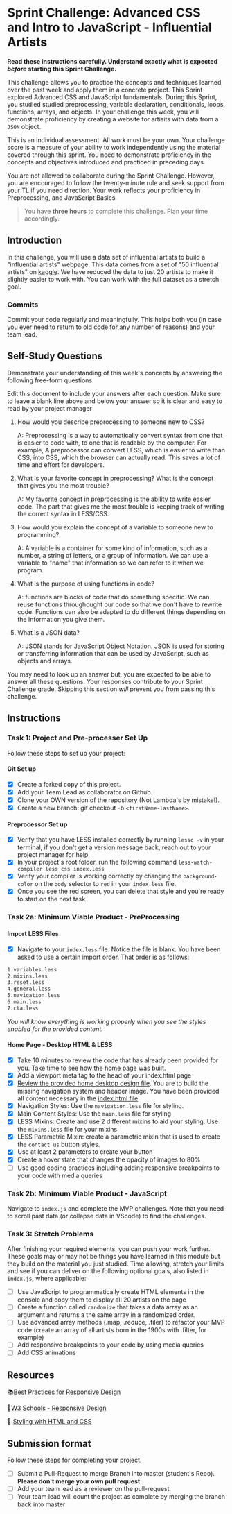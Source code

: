 # Sprint Challenge: Advanced CSS and Intro to JavaScript - Influential Artists

**Read these instructions carefully. Understand exactly what is expected _before_ starting this Sprint Challenge.**

This challenge allows you to practice the concepts and techniques learned over the past week and apply them in a concrete project. This Sprint explored Advanced CSS and JavaScript fundamentals. During this Sprint, you studied studied preprocessing, variable declaration, conditionals, loops, functions, arrays, and objects. In your challenge this week, you will demonstrate proficiency by creating a website for artisits with data from a `JSON` object.

This is an individual assessment. All work must be your own. Your challenge score is a measure of your ability to work independently using the material covered through this sprint. You need to demonstrate proficiency in the concepts and objectives introduced and practiced in preceding days.

You are not allowed to collaborate during the Sprint Challenge. However, you are encouraged to follow the twenty-minute rule and seek support from your TL if you need direction. Your work reflects your proficiency in Preprocessing, and JavaScript Basics.

> You have **three hours** to complete this challenge. Plan your time accordingly.

## Introduction

In this challenge, you will use a data set of influential artists to build a "influential artists" webpage. This data comes from a set of "50 influential artists" on [kaggle](https://www.kaggle.com/ikarus777/best-artworks-of-all-time). We have reduced the data to just 20 artists to make it slightly easier to work with. You can work with the full dataset as a stretch goal.

### Commits

Commit your code regularly and meaningfully. This helps both you (in case you ever need to return to old code for any number of reasons) and your team lead.

## Self-Study Questions

Demonstrate your understanding of this week's concepts by answering the following free-form questions.

Edit this document to include your answers after each question. Make sure to leave a blank line above and below your answer so it is clear and easy to read by your project manager

1. How would you describe preprocessing to someone new to CSS?

    A: Preprocessing is a way to automatically convert syntax from one that is easier to code with, to one that is readable by the computer. For example, A preprocessor can convert LESS, which is easier to write than CSS, into CSS, which the browser can actually read. This saves a lot of time and effort for developers.

2. What is your favorite concept in preprocessing? What is the concept that gives you the most trouble?

    A: My favorite concept in preprocessing is the ability to write easier code. The part that gives me the most trouble is keeping track of writing the correct syntax in LESS/CSS.

3. How would you explain the concept of a variable to someone new to programming?

    A: A variable is a container for some kind of information, such as a number, a string of letters, or a group of information. We can use a variable to "name" that information so we can refer to it when we program.

4. What is the purpose of using functions in code?

    A: functions are blocks of code that do something specific. We can reuse functions throughought our code so that we don't have to rewrite code. Functions can also be adapted to do different things depending on the information you give them.

5. What is a JSON data?

    A: JSON stands for JavaScript Object Notation. JSON is used for storing or transferring information that can be used by JavaScript, such as objects and arrays.

You may need to look up an answer but, you are expected to be able to answer all these questions. Your responses contribute to your Sprint Challenge grade. Skipping this section *will* prevent you from passing this challenge.

## Instructions

### Task 1: Project and Pre-processer Set Up

Follow these steps to set up your project:

#### Git Set up

- [X] Create a forked copy of this project.
- [X] Add your Team Lead as collaborator on Github.
- [X] Clone your OWN version of the repository (Not Lambda's by mistake!).
- [X] Create a new branch: git checkout -b `<firstName-lastName>`.

#### Preprocessor Set up

* [X] Verify that you have LESS installed correctly by running `lessc -v` in your terminal, if you don't get a version message back, reach out to your project manager for help.
* [X] In your project's root folder, run the following command `less-watch-compiler less css index.less`
* [X] Verify your compiler is working correctly by changing the `background-color` on the `body` selector to `red` in your `index.less` file.
* [X] Once you see the red screen, you can delete that style and you're ready to start on the next task

### Task 2a:  Minimum Viable Product - PreProcessing

#### Import LESS Files

* [X] Navigate to your `index.less` file. Notice the file is blank. You have been asked to use a certain import order. That order is as follows:

```markdown
1.variables.less
2.mixins.less
3.reset.less
4.general.less
5.navigation.less
6.main.less
7.cta.less
```

_You will know everything is working properly when you see the styles enabled for the provided content._  

#### Home Page - Desktop HTML & LESS

* [X] Take 10 minutes to review the code that has already been provided for you. Take time to see how the home page was built.
* [X] Add a viewport meta tag to the head of your index.html page
* [X] [Review the provided home desktop design file](design/Desktop.png). You are to build the missing navigation system and header image. You have been provided all content necessary in the [index.html file](index.html)
* [X] Navigation Styles: Use the `navigation.less` file for styling.
* [X] Main Content Styles: Use the `main.less` file for styling
* [X] LESS Mixins: Create and use 2 different mixins to aid your styling. Use the `mixins.less` file for your mixins
* [X] LESS Parametric Mixin: create a parametric mixin that is used to create the `contact us` button styles.
* [X] Use at least 2 parameters to create your button
* [X] Create a hover state that changes the opacity of images to 80%
* [ ] Use good coding practices including adding responsive breakpoints to your code with media queries

### Task 2b: Minimum Viable Product - JavaScript

Navigate to `index.js` and complete the MVP challenges. Note that you need to scroll past data (or collapse data in VScode) to find the challenges.

### Task 3: Stretch Problems

After finishing your required elements, you can push your work further. These goals may or may not be things you have learned in this module but they build on the material you just studied. Time allowing, stretch your limits and see if you can deliver on the following optional goals, also listed in `index.js`, where applicable:

* [ ] Use JavaScript to programmatically create HTML elements in the console and copy them to display all 20 artists on the page
* [ ] Create a function called `randomize` that takes a data array as an argument and returns a the same array in a randomized order.
* [ ] Use advanced array methods (.map, .reduce, .filer) to refactor your MVP code (create an array of all artists born in the 1900s with .filter, for example)
* [ ] Add responsive breakpoints to your code by using media queries
* [ ] Add CSS animations

## Resources

📚[Best Practices for Responsive Design](https://www.browserstack.com/guide/responsive-design-breakpoints)

🤝[W3 Schools - Responsive Design](https://www.w3schools.com/html/html_responsive.asp)

👀 [Styling with HTML and CSS](https://www.w3schools.com/html/html_css.asp)

## Submission format

Follow these steps for completing your project.

- [ ] Submit a Pull-Request to merge <firstName-lastName> Branch into master (student's  Repo). **Please don't merge your own pull request**
- [ ] Add your team lead as a reviewer on the pull-request
- [ ] Your team lead will count the project as complete by merging the branch back into master
